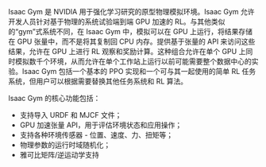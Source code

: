 Isaac Gym 是 NVIDIA 用于强化学习研究的原型物理模拟环境。Isaac Gym 允许开发人员针对基于物理的系统试验端到端 GPU 加速的 RL。与其他类似的“gym”式系统不同，在 Isaac Gym 中，模拟可以在 GPU 上运行，将结果存储在 GPU 张量中，而不是将其复制回 CPU 内存。提供基于张量的 API 来访问这些结果，允许在 GPU 上进行 RL 观察和奖励计算。这种组合允许在单个 GPU 上同时模拟数千个环境，从而允许在单个工作站上运行以前可能需要整个数据中心的实验。Isaac Gym 包括一个基本的 PPO 实现和一个可与其一起使用的简单 RL 任务系统，但用户可以根据需要替换其他任务系统和 RL 算法。 

Isaac Gym 的核心功能包括：

-   支持导入 URDF 和 MJCF 文件；
-   GPU 加速张量 API，用于评估环境状态和应用操作；
-   支持各种环境传感器 - 位置、速度、力、扭矩等；
-   物理参数的运行时域随机化；
-   雅可比矩阵/逆运动学支持
